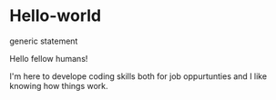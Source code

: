 # Hello-world
generic statement

Hello fellow humans!

I'm here to develope coding skills both for job oppurtunties and I like knowing how things work.
